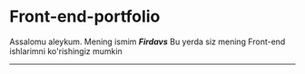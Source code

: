 # Front-end-portfolio
Assalomu aleykum. Mening ismim ***Firdavs***
Bu yerda siz mening Front-end ishlarimni ko'rishingiz mumkin

---

